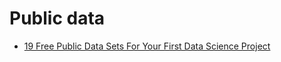 # Public data

- [19 Free Public Data Sets For Your First Data Science Project](https://www.springboard.com/blog/free-public-data-sets-data-science-project/)
